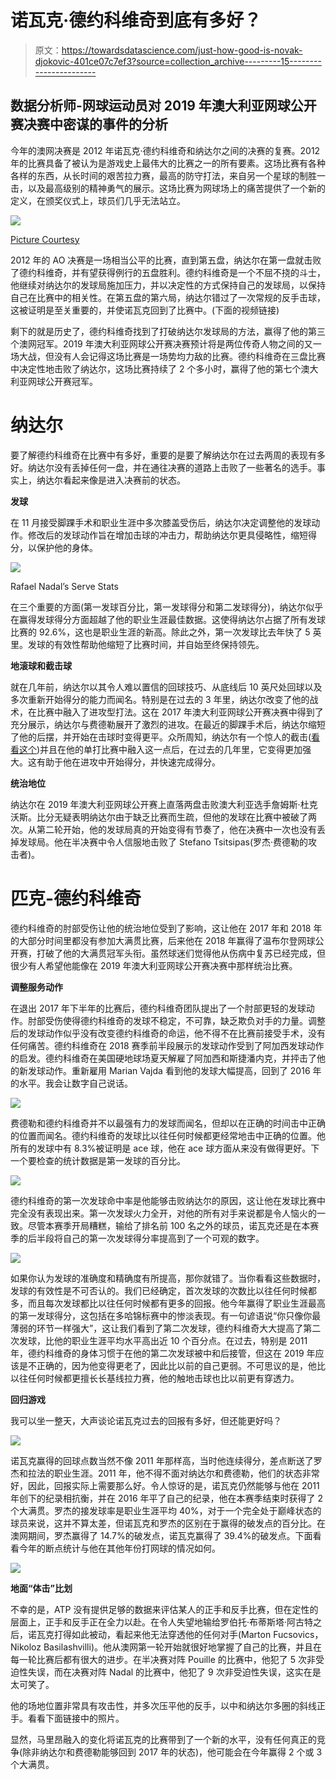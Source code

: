 # 诺瓦克·德约科维奇到底有多好？

> 原文：<https://towardsdatascience.com/just-how-good-is-novak-djokovic-401ce07c7ef3?source=collection_archive---------15----------------------->

## 数据分析师-网球运动员对 2019 年澳大利亚网球公开赛决赛中密谋的事件的分析

今年的澳网决赛是 2012 年诺瓦克·德约科维奇和纳达尔之间的决赛的复赛。2012 年的比赛具备了被认为是游戏史上最伟大的比赛之一的所有要素。这场比赛有各种各样的东西，从长时间的艰苦拉力赛，最高的防守打法，来自另一个星球的制胜一击，以及最高级别的精神勇气的展示。这场比赛为网球场上的痛苦提供了一个新的定义，在颁奖仪式上，球员们几乎无法站立。

![](img/5fda6b1b81d9f695dd6adc35e43d5c01.png)

[Picture Courtesy](https://scroll.in/field/910864/watch-tireless-djokovic-downs-nadal-in-a-near-six-hour-epic-to-win-2012-australian-open)

2012 年的 AO 决赛是一场相当公平的比赛，直到第五盘，纳达尔在第一盘就击败了德约科维奇，并有望获得例行的五盘胜利。德约科维奇是一个不屈不挠的斗士，他继续对纳达尔的发球局施加压力，并以决定性的方式保持自己的发球局，以保持自己在比赛中的相关性。在第五盘的第六局，纳达尔错过了一次常规的反手击球，这被证明是至关重要的，并使诺瓦克回到了比赛中。(下面的视频链接)

剩下的就是历史了，德约科维奇找到了打破纳达尔发球局的方法，赢得了他的第三个澳网冠军。2019 年澳大利亚网球公开赛决赛预计将是两位传奇人物之间的又一场大战，但没有人会记得这场比赛是一场势均力敌的比赛。德约科维奇在三盘比赛中决定性地击败了纳达尔，这场比赛持续了 2 个多小时，赢得了他的第七个澳大利亚网球公开赛冠军。

# **纳达尔**

要了解德约科维奇在比赛中有多好，重要的是要了解纳达尔在过去两周的表现有多好。纳达尔没有丢掉任何一盘，并在通往决赛的道路上击败了一些著名的选手。事实上，纳达尔看起来像是进入决赛前的状态。

**发球**

在 11 月接受脚踝手术和职业生涯中多次膝盖受伤后，纳达尔决定调整他的发球动作。修改后的发球动作旨在增加击球的冲击力，帮助纳达尔更具侵略性，缩短得分，以保护他的身体。

![](img/3c890708fadaaa8a52b090e86961acc4.png)

Rafael Nadal’s Serve Stats

在三个重要的方面(第一发球百分比，第一发球得分和第二发球得分)，纳达尔似乎在赢得发球得分方面超越了他的职业生涯最佳数据。这使得纳达尔占据了所有发球比赛的 92.6%，这也是职业生涯的新高。除此之外，第一次发球比去年快了 5 英里。发球的有效性帮助他缩短了比赛时间，并自始至终保持领先。

**地滚球和截击球**

就在几年前，纳达尔以其令人难以置信的回球技巧、从底线后 10 英尺处回球以及多次重新开始得分的能力而闻名。特别是在过去的 3 年里，纳达尔改变了他的战术，在比赛中融入了进攻型打法。这在 2017 年澳大利亚网球公开赛决赛中得到了充分展示，纳达尔与费德勒展开了激烈的进攻。在最近的脚踝手术后，纳达尔缩短了他的后摆，并开始在击球时变得更平。众所周知，纳达尔有一个惊人的截击([看看这个](https://www.youtube.com/watch?v=sfUuQZT-oEc))并且在他的单打比赛中融入这一点后，在过去的几年里，它变得更加强大。这有助于他在进攻中开始得分，并快速完成得分。

**统治地位**

纳达尔在 2019 年澳大利亚网球公开赛上直落两盘击败澳大利亚选手詹姆斯·杜克沃斯。比分无疑表明纳达尔由于缺乏比赛而生疏，但他的发球在比赛中被破了两次。从第二轮开始，他的发球局真的开始变得有节奏了，他在决赛中一次也没有丢掉发球局。他在半决赛中令人信服地击败了 Stefano Tsitsipas(罗杰·费德勒的攻击者)。

# **匹克-德约科维奇**

德约科维奇的肘部受伤让他的统治地位受到了影响，这让他在 2017 年和 2018 年的大部分时间里都没有参加大满贯比赛，后来他在 2018 年赢得了温布尔登网球公开赛，打破了他的大满贯冠军头衔。虽然球迷们觉得他从伤病中复苏已经完成，但很少有人希望他能像在 2019 年澳大利亚网球公开赛决赛中那样统治比赛。

**调整服务动作**

在退出 2017 年下半年的比赛后，德约科维奇团队提出了一个肘部更轻的发球动作。肘部受伤使得德约科维奇的发球不稳定，不可靠，缺乏欺负对手的力量。调整后的发球动作似乎没有改变德约科维奇的命运，他不得不在比赛前接受手术，没有任何痛苦。德约科维奇在 2018 赛季前半段展示的发球动作受到了阿加西发球动作的启发。德约科维奇在美国硬地球场夏天解雇了阿加西和斯捷潘内克，并抨击了他的新发球动作。重新雇用 Marian Vajda 看到他的发球大幅提高，回到了 2016 年的水平。我会让数字自己说话。

![](img/d087a0a7fd70bc31153edea5e5f7ecfc.png)

费德勒和德约科维奇并不以最强有力的发球而闻名，但却以在正确的时间击中正确的位置而闻名。德约科维奇的发球比以往任何时候都更经常地击中正确的位置。他所有的发球中有 8.3%被证明是 ace 球，他在 ace 球方面从来没有做得更好。下一个要检查的统计数据是第一发球的百分比。

![](img/f69878bc3051254cbd18fb884a831728.png)

德约科维奇的第一次发球命中率是他能够击败纳达尔的原因，这让他在发球比赛中完全没有表现出来。第一次发球火力全开，对他的所有对手来说都是令人恼火的一致。尽管本赛季开局糟糕，输给了排名前 100 名之外的球员，诺瓦克还是在本赛季的后半段将自己的第一次发球得分率提高到了一个可观的数字。

![](img/510c62af8971a5384218ead49205f0b7.png)

如果你认为发球的准确度和精确度有所提高，那你就错了。当你看看这些数据时，发球的有效性是不可否认的。我们已经确定，首次发球的次数比以往任何时候都多，而且每次发球都比以往任何时候都有更多的回报。他今年赢得了职业生涯最高的第一发球得分，这包括在多哈锦标赛中的惨淡表现。有一句谚语说“你只像你最薄弱的环节一样强大”，这让我们看到了第二次发球，德约科维奇大大提高了第二次发球，比他的职业生涯平均水平高出近 10 个百分点。在过去，特别是 2011 年，德约科维奇的身体习惯于在他的第二次发球被中和后接管，但这在 2019 年应该是不正确的，因为他变得更老了，因此比以前的自己更弱。不可思议的是，他比以往任何时候都更擅长长基线拉力赛，他的触地击球也比以前更有穿透力。

**回归游戏**

我可以坐一整天，大声谈论诺瓦克过去的回报有多好，但还能更好吗？

![](img/65ac2caeb29a4b9acaf5eeb43dbfa70c.png)

诺瓦克赢得的回球点数当然不像 2011 年那样高，当时他连续得分，差点断送了罗杰和拉法的职业生涯。2011 年，他不得不面对纳达尔和费德勒，他们的状态非常好，因此，回报实际上需要那么好。令人惊讶的是，诺瓦克仍然能够与他在 2011 年创下的纪录相抗衡，并在 2016 年平了自己的纪录，他在本赛季结束时获得了 2 个大满贯。罗杰的接发球率是职业生涯平均 40%，对于一个完全处于巅峰状态的球员来说，这并不算太差，但诺瓦克和罗杰的区别在于赢得的破发点的百分比。在澳网期间，罗杰赢得了 14.7%的破发点，诺瓦克赢得了 39.4%的破发点。下面看看今年的断点统计与他在其他年份打网球的情况如何。

![](img/c8e4ddd94d420b622c0f2ad18afdbe72.png)

**地面“体击”比划**

不幸的是，ATP 没有提供足够的数据来评估某人的正手和反手比赛，但在定性的层面上，正手和反手正在全力以赴。在令人失望地输给罗伯托·布蒂斯塔·阿古特之后，诺瓦克打得如此被动，看起来他无法穿透他的任何对手(Marton Fucsovics，Nikoloz Basilashvilli)。他从澳网第一轮开始就很好地掌握了自己的比赛，并且在每一轮比赛后都有很大的进步。在半决赛对阵 Pouille 的比赛中，他犯了 5 次非受迫性失误，而在决赛对阵 Nadal 的比赛中，他犯了 9 次非受迫性失误，这实在是太可笑了。

他的场地位置非常具有攻击性，并多次压平他的反手，以中和纳达尔多圈的斜线正手。看看下面链接中的照片。

显然，马里昂融入的变化将诺瓦克的比赛带到了一个新的水平，没有任何真正的竞争(除非纳达尔和费德勒能够回到 2017 年的状态)，他可能会在今年赢得 2 个或 3 个大满贯。